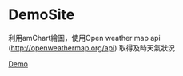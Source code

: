 # DemoSite

利用amChart繪圖，使用Open weather map api (http://openweathermap.org/api) 取得及時天氣狀況

[Demo](http://kidd1118.github.io/DemoSite/demo.html)
